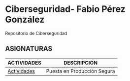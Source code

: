 # Ciberseguridad- Fabio Pérez González

Repositorio de Ciberseguridad

## ASIGNATURAS
|ACTIVIDADES|DESCRIPCIÓN|
|-----------|-----------|
|[Actividades](PPS/EJERCICIOS.md) | Puesta en Producción Segura  |
